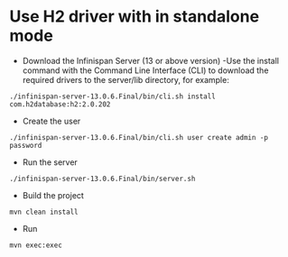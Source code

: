 # Use H2 driver with in standalone mode

- Download the Infinispan Server (13 or above version)
-Use the install command with the Command Line Interface (CLI) to download the required drivers to the server/lib directory, for example:
```shell
./infinispan-server-13.0.6.Final/bin/cli.sh install com.h2database:h2:2.0.202
```
- Create the user
```shell
./infinispan-server-13.0.6.Final/bin/cli.sh user create admin -p password
```
- Run the server 

```shell
./infinispan-server-13.0.6.Final/bin/server.sh
 ```

- Build the project
```shell
mvn clean install
```

- Run 
```shell
mvn exec:exec
```  
